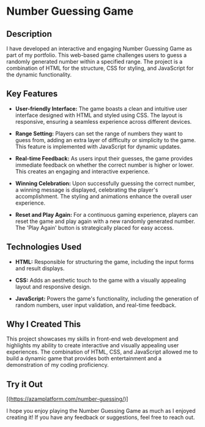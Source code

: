 # Number Guessing Game

## Description

I have developed an interactive and engaging Number Guessing Game as part of my portfolio. This web-based game challenges users to guess a randomly generated number within a specified range. The project is a combination of HTML for the structure, CSS for styling, and JavaScript for the dynamic functionality.

## Key Features

- **User-friendly Interface:** The game boasts a clean and intuitive user interface designed with HTML and styled using CSS. The layout is responsive, ensuring a seamless experience across different devices.

- **Range Setting:** Players can set the range of numbers they want to guess from, adding an extra layer of difficulty or simplicity to the game. This feature is implemented with JavaScript for dynamic updates.

- **Real-time Feedback:** As users input their guesses, the game provides immediate feedback on whether the correct number is higher or lower. This creates an engaging and interactive experience.

- **Winning Celebration:** Upon successfully guessing the correct number, a winning message is displayed, celebrating the player's accomplishment. The styling and animations enhance the overall user experience.

- **Reset and Play Again:** For a continuous gaming experience, players can reset the game and play again with a new randomly generated number. The 'Play Again' button is strategically placed for easy access.

## Technologies Used

- **HTML:** Responsible for structuring the game, including the input forms and result displays.

- **CSS:** Adds an aesthetic touch to the game with a visually appealing layout and responsive design.

- **JavaScript:** Powers the game's functionality, including the generation of random numbers, user input validation, and real-time feedback.

## Why I Created This

This project showcases my skills in front-end web development and highlights my ability to create interactive and visually appealing user experiences. The combination of HTML, CSS, and JavaScript allowed me to build a dynamic game that provides both entertainment and a demonstration of my coding proficiency.

## Try it Out

[(https://azamplatform.com/number-guessing/)]

I hope you enjoy playing the Number Guessing Game as much as I enjoyed creating it! If you have any feedback or suggestions, feel free to reach out.
